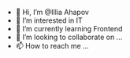 - 👋 Hi, I’m @Illia Ahapov
- 👀 I’m interested in IT
- 🌱 I’m currently learning Frontend
- 💞️ I’m looking to collaborate on ...
- 📫 How to reach me ...

<!---
Illicz/Illicz is a ✨ special ✨ repository because its `README.md` (this file) appears on your GitHub profile.
You can click the Preview link to take a look at your changes.
--->
